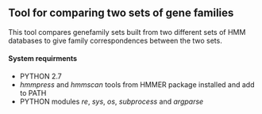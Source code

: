 ## Tool for comparing two sets of gene families 

This tool compares genefamily sets built from two different sets of HMM databases to give family correspondences between the two sets.

#### System requirments
* PYTHON 2.7
* _hmmpress_ and _hmmscan_ tools from HMMER package installed and add to PATH
* PYTHON modules _re_, _sys_, _os_, _subprocess_ and _argparse_
